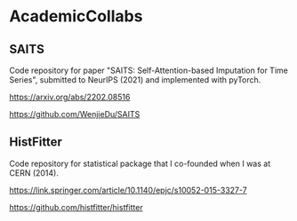 # AcademicCollabs

## SAITS

Code repository for paper "SAITS: Self-Attention-based Imputation for Time Series", submitted to NeurIPS (2021) and implemented with pyTorch.

https://arxiv.org/abs/2202.08516

https://github.com/WenjieDu/SAITS

## HistFitter

Code repository for statistical package that I co-founded when I was at CERN (2014).

https://link.springer.com/article/10.1140/epjc/s10052-015-3327-7

https://github.com/histfitter/histfitter



